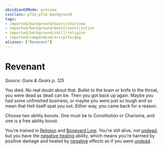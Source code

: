 ```yaml
---
obsidianUIMode: preview
cssclass: pf2e,pf2e-background
tags:
- imported/background/boost/charisma
- imported/background/boost/constitution
- imported/background/skill/religion
- imported/compendium/src/pf2e/g&g
aliases: ["Revenant"]
---
```

# Revenant
*Source: Guns & Gears p. 125*  

You died. No real doubt about that. Bullet to the brain or knife to the throat, you were dead as dead can be. Then you got back up again. Maybe you had some unfinished business, or maybe you were just so tough and so mean that Hell itself spat you out. Either way, you came back for a reason.

Choose two ability boosts. One must be to Constitution or Charisma, and one is a free ability boost.

You're trained in [Religion](../../skills.md#Religion) and [Boneyard Lore](../../skills.md#Lore). You're still alive, not [undead](undead.md), but you have the [negative healing](negative-healing-b2.md) ability, which means you're harmed by positive damage and healed by [negative](negative.md) effects as if you were [undead](undead.md).